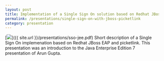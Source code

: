 ```yaml
---
layout: post
title: Implementation of a Single Sign On solution based on Redhat JBoss EAP with picketlink
permalink: /presentations/single-sign-on-with-jboss-picketlink
category: presentation
---
```

[<img src="{{ site.url }}/img/presentation.svg">]({{ site.url }}/presentations/sso-jee.pdf)
Short description of a Single Sign On implemenation based on Redhat JBoss EAP and picketlink. This presentation was an introduction to the Java Enterprise Edition 7 presentation of Arun Gupta.